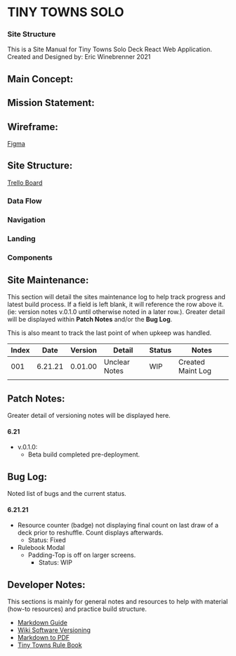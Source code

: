 # TINY TOWNS SOLO
### Site Structure
This is a Site Manual for Tiny Towns Solo Deck React Web Application.
Created and Designed by: Eric Winebrenner 2021

## Main Concept:

## Mission Statement:

## Wireframe:
[Figma](#)

## Site Structure:
[Trello Board](https://trello.com/b/MlL4A15e/tiny-towns-solo)

### Data Flow

### Navigation

### Landing

### Components

## Site Maintenance:
This section will detail the sites maintenance log to help track progress and latest build process.  If a field is left blank, it will reference the row above it.  (ie: version notes v.0.1.0 until otherwise noted in a later row.).  Greater detail will be displayed within **Patch Notes** and/or the **Bug Log**.  

This is also meant to track the last point of when upkeep was handled.

Index   | Date    | Version | Detail        | Status    | Notes
---     | ---     |    ---  |  ---          |   ---     |  ---  
001     | 6.21.21 | 0.01.00 | Unclear Notes |   WIP     | Created Maint Log      
        |         |         |               |           |        


## Patch Notes:
Greater detail of versioning notes will be displayed here.

#### 6.21
- v.0.1.0:
  -  Beta build completed pre-deployment.  

## Bug Log:
Noted list of bugs and the current status.

#### 6.21.21
  - Resource counter (badge) not displaying final count on last draw of a deck prior to reshuffle.  Count displays afterwards.
    - Status: Fixed
  - Rulebook Modal
    - Padding-Top is off on larger screens.
      - Status: WIP

## Developer Notes:
This sections is mainly for general notes and resources to help with material (how-to resources) and practice build structure.

- [Markdown Guide](https://www.markdownguide.org/basic-syntax)
- [Wiki Software Versioning](https://en.wikipedia.org/wiki/Software_versioning)
- [Markdown to PDF](http://markdown2pdf.com/)
- [Tiny Towns Rule Book](https://www.alderac.com/wp-content/uploads/2018/11/Tiny_Towns_Rules_FINAL.pdf)